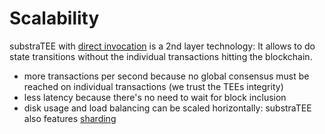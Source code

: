 # Scalability

substraTEE with [direct invocation](./design.md#direct-invocation-vision) is a 2nd layer technology: It allows to do state transitions without the individual transactions hitting the blockchain.

* more transactions per second because no global consensus must be reached on individual transactions (we trust the TEEs integrity)
* less latency because there's no need to wait for block inclusion
* disk usage and load balancing can be scaled horizontally: substraTEE also features [sharding](./sharding.md)
